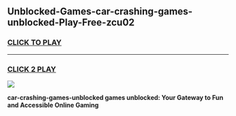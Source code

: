 
## Unblocked-Games-car-crashing-games-unblocked-Play-Free-zcu02
<h3>
<a href="https://premium76.site?title=car-crashing-games-unblocked&ref=19M">CLICK TO PLAY</a></h3>
<hr>

<h3>
<a href="https://premium76.site?title=car-crashing-games-unblocked&ref=19M">CLICK 2 PLAY</a>
  
</h3>

<a href="https://premium76.site?title=car-crashing-games-unblocked&ref=19M"><img src="https://clearcache.store/games.png"></a>


**car-crashing-games-unblocked games unblocked: Your Gateway to Fun and Accessible Online Gaming**
